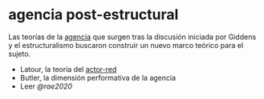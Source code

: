# agencia post-estructural

Las teorías de la [agencia](agencia.md) que surgen tras la discusión iniciada por Giddens y el estructuralismo buscaron construir un nuevo marco teórico para el sujeto.

* Latour, la teoría del [actor-red](actor-red.md)
* Butler, la dimensión performativa de la agencia
* Leer *@rae2020*

